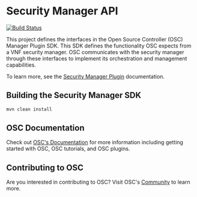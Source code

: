 # Security Manager API
[![Build Status](https://travis-ci.com/opensecuritycontroller/security-mgr-api.svg?token=FzxT1Qx9H6sqEHPcKhqW&branch=master)](https://travis-ci.com/opensecuritycontroller/security-mgr-api)

This project defines the interfaces in the Open Source Controller (OSC) Manager Plugin SDK. This SDK defines the functionality OSC expects from a VNF security manager. OSC communicates with the security manager through these interfaces to implement its orchestration and management capabilities.

To learn more, see the [Security Manager Plugin](https://github.com/opensecuritycontroller/opensecuritycontroller.org/blob/master/plugins/security_mgr_plugin.md) documentation.

## Building the Security Manager SDK
```sh
mvn clean install
```

## OSC Documentation

Check out [OSC's Documentation](https://www.opensecuritycontroller.org/documentation/) for more information including getting started with OSC, OSC tutorials, and OSC plugins.


## Contributing to OSC

Are you interested in contributing to OSC? Visit OSC's [Community](https://github.com/opensecuritycontroller/community) to learn more.